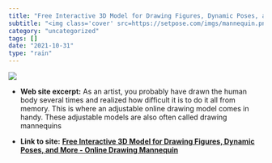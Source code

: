 ```yaml
---
title: "Free Interactive 3D Model for Drawing Figures, Dynamic Poses, and More - Online Drawing Mannequin"
subtitle: "<img class='cover' src=https://setpose.com/imgs/mannequin.png>"
category: "uncategorized"
tags: []
date: "2021-10-31"
type: "rain"
---
```

<img class="cover" src=https://setpose.com/imgs/mannequin.png>



* **Web site excerpt:** As an artist, you probably have drawn the human body several times and realized how difficult it is to do it all from memory. This is where an adjustable online drawing model comes in handy. These adjustable models are also often called drawing mannequins

* **Link to site:** **[Free Interactive 3D Model for Drawing Figures, Dynamic Poses, and More - Online Drawing Mannequin](https://setpose.com/?utm_campaign=Recomendo&utm_medium=email&utm_source=Revue%20newsletter)**
